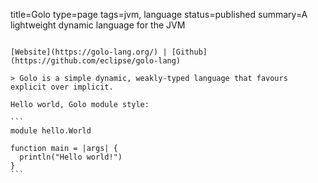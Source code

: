 title=Golo
type=page
tags=jvm, language
status=published
summary=A lightweight dynamic language for the JVM
~~~~~~

[Website](https://golo-lang.org/) | [Github](https://github.com/eclipse/golo-lang)

> Golo is a simple dynamic, weakly-typed language that favours explicit over implicit.

Hello world, Golo module style:

```
module hello.World

function main = |args| {
  println("Hello world!")
}
```

